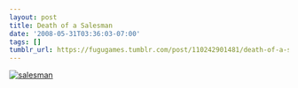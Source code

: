 ```yaml
---
layout: post
title: Death of a Salesman
date: '2008-05-31T03:36:03-07:00'
tags: []
tumblr_url: https://fugugames.tumblr.com/post/110242901481/death-of-a-salesman
---
```

[![](http://itshardtofondlepenguins.com/wp-content/uploads/2008/05/salesman.jpg "salesman")](http://itshardtofondlepenguins.com/wp-content/uploads/2008/05/salesman.jpg)
